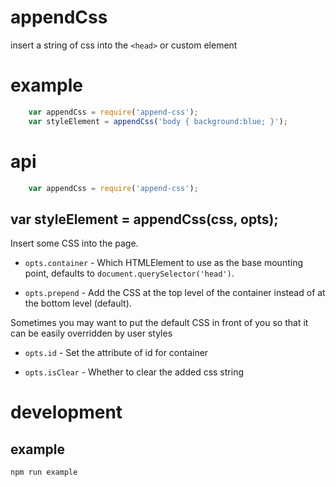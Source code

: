 # appendCss

insert a string of css into the `<head>` or custom element

# example

``` js
    var appendCss = require('append-css');
    var styleElement = appendCss('body { background:blue; }');
```

# api

``` js
    var appendCss = require('append-css');
```

## var styleElement = appendCss(css, opts);

Insert some CSS into the page.

* `opts.container` - Which HTMLElement to use as the base mounting point, defaults to
`document.querySelector('head')`.

* `opts.prepend` - Add the CSS at the top level of the container instead of at the bottom level (default).

Sometimes you may want to put the default CSS in front of you so that it can be easily overridden by user styles

* `opts.id` - Set the attribute of id for container

* `opts.isClear` - Whether to clear the added css string

# development

## example

``` sh
npm run example
```
